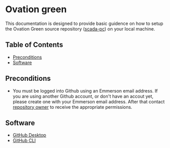 # Ovation green

This documentation is designed to provide basic guidence on how to setup the Ovation Green source repository ([scada-pc](https://github.com/ovationgreen/scada-pc)) on your local machine.

## Table of Contents

- [Preconditions](#preconditions)
- [Software](#software)

## Preconditions

* You must be logged into Github using an Emmerson email address. If you are using another Github account, or don't have an accout yet, please create one with your Emmerson email address. After that contact [repository owner](mailto:Orest.Pankevych@Emmerson.com) to receive the appropriate permissions.

## Software

* [GitHub Desktop](https://desktop.github.com)
* [GitHub CLI](https://cli.github.com)
